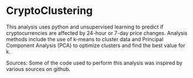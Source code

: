 # CryptoClustering


This analysis uses python and unsupervised learning to predict if cryptocurrencies are affected by 24-hour or 7-day price changes. Analysis methods include the use of k-means to cluster data and Principal Component Analysis (PCA) to optimize clusters and find the best value for k.

Sources: Some of the code used to perform this analysis was inspired by various sources on github.